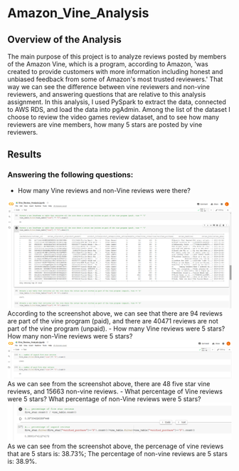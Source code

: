 # Amazon_Vine_Analysis
## Overview of the Analysis
The main purpose of this project is to analyze reviews posted by members of the Amazon Vine, which is a program, according to Amazon, 'was created to provide customers with more information including honest and unbiased feedback from some of Amazon's most trusted reviewers.' That way we can see the difference between vine reviewers and non-vine reviewers, and answering questions that are relative to this analysis assignment. 
In this analysis, I used PySpark to extract the data, connected to AWS RDS, and load the data into pgAdmin. Among the list of the dataset I choose to review the video games review dataset, and to see how many reviewers are vine members, how many 5 stars are posted by vine reviewers. 

## Results
### Answering the following questions: 
- How many Vine reviews and non-Vine reviews were there?
<img src="screenshots/Number_of_reviews.png">
According to the screenshot above, we can see that there are 94 reviews are part of the vine program (paid), and there are 40471 reviews are not part of the vine program (unpaid). 
- How many Vine reviews were 5 stars? How many non-Vine reviews were 5 stars?
<img src="screenshots/Number_of_five_star.png">
As we can see from the screenshot above, there are 48 five star vine reviews, and 15663 non-vine reviews. 
- What percentage of Vine reviews were 5 stars? What percentage of non-Vine reviews were 5 stars?
<img src="screenshots/percentages.png">
As we can see from the screenshot above, the percenage of vine reviews that are 5 stars is: 38.73%; The percentage of non-vine reviews are 5 stars is: 38.9%. 
